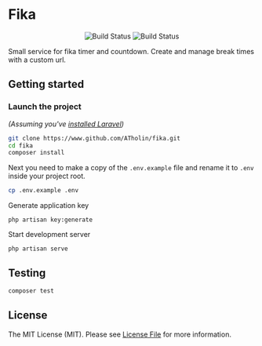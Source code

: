 
# Fika

<p align="center">
    <img src="https://github.com/ATholin/fika/workflows/Fika%20CI/badge.svg" alt="Build Status">
    <img src="https://img.shields.io/badge/License-MIT-yellow.svg" alt="Build Status">
</p>

Small service for fika timer and countdown. Create and manage break times with a custom url.

## Getting started

### Launch the project

*(Assuming you've [installed Laravel](https://laravel.com/docs/installation))*


``` bash
git clone https://www.github.com/ATholin/fika.git
cd fika
composer install
```

Next you need to make a copy of the `.env.example` file and rename it to `.env` inside your project root.

``` bash
cp .env.example .env
```

Generate application key

```
php artisan key:generate
```

Start development server

```
php artisan serve
```

## Testing

``` bash
composer test
```

## License

The MIT License (MIT). Please see [License File](LICENSE) for more information.
